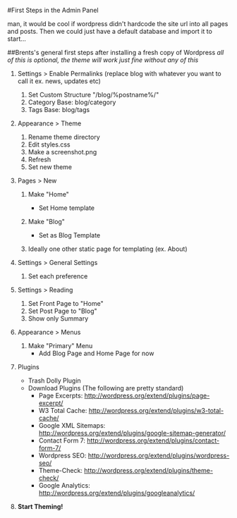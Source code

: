 #First Steps in the Admin Panel

man, it would be cool if wordpress didn't hardcode the site url into all pages and posts. Then we could just have a default database and import it to start...

##Brents's general first steps after installing a fresh copy of Wordpress
*all of this is optional, the theme will work just fine without any of this*


1. Settings > Enable Permalinks (replace blog with whatever you want to call it ex. news, updates etc)
 	1. Set Custom Structure "/blog/%postname%/"
	2. Category Base: blog/category
	3. Tags Base: blog/tags

2. Appearance > Theme
	1. Rename theme directory
	2. Edit styles.css
	3. Make a screenshot.png
	4. Refresh
	5. Set new theme

3. Pages > New
	1. Make "Home"
		* Set Home template
	
	2. Make "Blog"
		* Set as Blog Template
		
	3. Ideally one other static page for templating (ex. About)

4. Settings > General Settings
    1. Set each preference

5. Settings > Reading
	1. Set Front Page to "Home"
	2. Set Post Page to "Blog"
	3. Show only Summary

6. Appearance > Menus
	1. Make "Primary" Menu
		* Add Blog Page and Home Page for now
		
7. Plugins
	* Trash Dolly Plugin
	* Download Plugins (The following are pretty standard)
		* Page Excerpts: <http://wordpress.org/extend/plugins/page-excerpt/>
		* W3 Total Cache: <http://wordpress.org/extend/plugins/w3-total-cache/>
		* Google XML Sitemaps: <http://wordpress.org/extend/plugins/google-sitemap-generator/>
		* Contact Form 7: <http://wordpress.org/extend/plugins/contact-form-7/>
		* Wordpress SEO: <http://wordpress.org/extend/plugins/wordpress-seo/>
		* Theme-Check: <http://wordpress.org/extend/plugins/theme-check/>
		* Google Analytics: <http://wordpress.org/extend/plugins/googleanalytics/>
		
8. **Start Theming!**